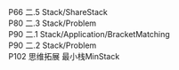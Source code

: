 P66 二.5 Stack/ShareStack<br>
P80 二.3 Stack/Problem<br>
P90 二.1 Stack/Application/BracketMatching<br>
P90 二.2 Stack/Problem<br>
P102 思维拓展 最小栈MinStack